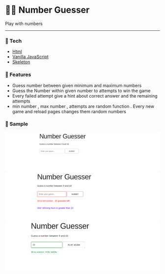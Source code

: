 # 🤹🏼  Number Guesser
Play with numbers 

---

### 🏁 Tech
* [Html](https://www.w3.org/TR/html52/)
* [Vanilla JavaScript](https://developer.mozilla.org/en-US/docs/Web/javascript)
* [Skeleton](http://getskeleton.com/)

### 🌟 Features
- Guess number between given minimum and maximum numbers
- Guess the Number within given number to attempts to win the game
- Every failed attempt give a hint about correct answer and the remaining attempts
- min number , max number , attempts are random function . Every new game and reload pages changes them random numbers

### 🐸 Sample


<img src="assets/main.png" alt="main">
<img src="assets/fail.png" alt="main">
<img src="assets/win.png" alt="main">